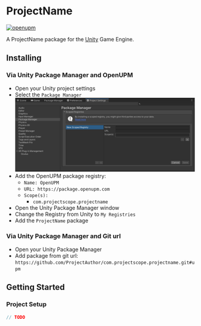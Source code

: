 # ProjectName

[![openupm](https://img.shields.io/npm/v/com.projectscope.projectname?label=openupm&registry_uri=https://package.openupm.com)](https://openupm.com/packages/com.projectscope.projectname/)

A ProjectName package for the [Unity](https://unity.com/) Game Engine.

## Installing

### Via Unity Package Manager and OpenUPM

- Open your Unity project settings
- Select the `Package Manager`
![scoped-registries](Documentation~/images/package-manager-scopes.png)
- Add the OpenUPM package registry:
  - `Name: OpenUPM`
  - `URL: https://package.openupm.com`
  - `Scope(s):`
    - `com.projectscope.projectname`
- Open the Unity Package Manager window
- Change the Registry from Unity to `My Registries`
- Add the `ProjectName` package

### Via Unity Package Manager and Git url

- Open your Unity Package Manager
- Add package from git url: `https://github.com/ProjectAuthor/com.projectscope.projectname.git#upm`

## Getting Started

### Project Setup

```csharp
// TODO
```
